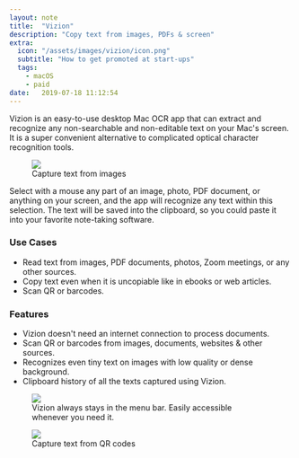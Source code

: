 ```yaml
---
layout: note
title:  "Vizion"
description: "Copy text from images, PDFs & screen"
extra:
  icon: "/assets/images/vizion/icon.png"
  subtitle: "How to get promoted at start-ups"
  tags:
    - macOS
    - paid
date:   2019-07-18 11:12:54
---
```


Vizion is an easy-to-use desktop Mac OCR app that can extract and recognize any non-searchable and non-editable text on your Mac's screen. It is a super convenient alternative to complicated optical character recognition tools.

<figure>
    <img class="" src="/assets/images/vizion/text.gif">
    <figcaption>Capture text from images</figcaption>
</figure>

Select with a mouse any part of an image, photo, PDF document, or anything on your screen, and the app will recognize any text within this selection. The text will be saved into the clipboard, so you could paste it into your favorite note-taking software.

### Use Cases
- Read text from images, PDF documents, photos, Zoom meetings, or any other sources.
- Copy text even when it is uncopiable like in ebooks or web articles.
- Scan QR or barcodes.

### Features
- Vizion doesn't need an internet connection to process documents.
- Scan QR or barcodes from images, documents, websites & other sources.
- Recognizes even tiny text on images with low quality or dense background.
- Clipboard history of all the texts captured using Vizion.

<figure>
  <img class="" src="/assets/images/vizion/image-of-menu.png">
  <figcaption>Vizion always stays in the menu bar. Easily accessible whenever you need it.</figcaption>
</figure>
<figure>
  <img class="" src="/assets/images/vizion/qr-code.gif">
  <figcaption>Capture text from QR codes</figcaption>
</figure>

